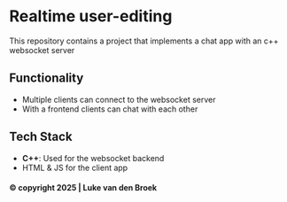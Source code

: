 # Realtime user-editing

This repository contains a project that implements a chat app with an c++ websocket server

## Functionality
- Multiple clients can connect to the websocket server
- With a frontend clients can chat with each other

## Tech Stack
- **C++**: Used for the websocket backend
- HTML & JS for the client app
#### © copyright 2025 | Luke van den Broek
